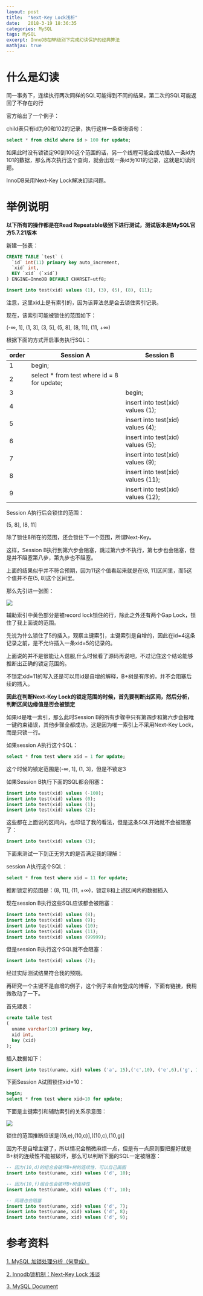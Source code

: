 ```yaml
---
layout: post
title:  "Next-Key Lock浅析"
date:   2018-3-19 18:36:35
categories: MySQL
tags: MySQL
excerpt: InnoDB在RR级别下完成幻读保护的经典算法
mathjax: true
---
```


# 什么是幻读

同一事务下，连续执行两次同样的SQL可能得到不同的结果，第二次的SQL可能返回了不存在的行

官方给出了一个例子：

child表只有id为90和102的记录，执行这样一条查询语句：

```sql
select * from child where id > 100 for update;
```

如果此时没有锁锁定90到100这个范围的话，另一个线程可能会成功插入一条id为101的数据，那么再次执行这个查询，就会出现一条id为101的记录，这就是幻读问题。

InnoDB采用Next-Key Lock解决幻读问题。

# 举例说明

**以下所有的操作都是在Read Repeatable级别下进行测试，测试版本是MySQL官方5.7.21版本**

新建一张表：

```sql
CREATE TABLE `test` (
  `id` int(11) primary key auto_increment,
  `xid` int,
  KEY `xid` (`xid`)
) ENGINE=InnoDB DEFAULT CHARSET=utf8;

insert into test(xid) values (1), (3), (5), (8), (11);
```

注意，这里xid上是有索引的，因为该算法总是会去锁住索引记录。

现在，该索引可能被锁住的范围如下：

(-∞, 1], (1, 3], (3, 5], (5, 8], (8, 11], (11, +∞)

根据下面的方式开启事务执行SQL：

|order|Session A|Session B|
|---|---|---|
|1|begin;||
|2|select * from test where id = 8 for update;||
|3||begin;|
|4||insert into test(xid) values (1);|
|5||insert into test(xid) values (4);|
|6||insert into test(xid) values (5);|
|7||insert into test(xid) values (9);|
|8||insert into test(xid) values (11);|
|9||insert into test(xid) values (12);|

Session A执行后会锁住的范围：

(5, 8], (8, 11]

除了锁住8所在的范围，还会锁住下一个范围，所谓Next-Key。

这样，Session B执行到第六步会阻塞，跳过第六步不执行，第七步也会阻塞，但是并不阻塞第八步，第九步也不阻塞。

上面的结果似乎并不符合预期，因为11这个值看起来就是在(8, 11]区间里，而5这个值并不在(5, 8]这个区间里。

那么先引进一张图：

![](http://wx1.sinaimg.cn/large/5fec9ab7ly1fpsanraom2j20lp0gvq35.jpg)

辅助索引中黄色部分是被record lock锁住的行，除此之外还有两个Gap Lock，锁住了我上面说的范围。

先说为什么锁住了5的插入，观察主键索引，主键索引是自增的，因此在id=4这条记录之前，是不允许插入一条xid=5的记录的。

上面说的并不是很能让人信服,什么时候看了源码再说吧，不过记住这个结论能够推断出正确的锁定范围的。

不锁定xid=11的写入还是可以用id是自增的解释，B+树是有序的，并不会阻塞后续的插入。

**因此在判断Next-Key Lock的锁定范围的时候，首先要判断出区间，然后分析，判断区间边缘值是否会被锁定**

如果id是唯一索引，那么此时Session B的所有步骤中只有第四步和第六步会报唯一键约束错误，其他步骤全都成功。这是因为唯一索引上不采用Next-Key Lock，而是只锁一行。

如果session A执行这个SQL：

```sql
select * from test where xid = 1 for update;
```

这个时候的锁定范围是(-∞, 1], (1, 3]，但是不锁定3

如果Session B执行下面的SQL都会阻塞：

```sql
insert into test(xid) values (-100);
insert into test(xid) values (0);
insert into test(xid) values (1);
insert into test(xid) values (2);
```

这些都在上面说的区间内，也印证了我的看法，但是这条SQL开始就不会被阻塞了：

```sql
insert into test(xid) values (3);
```

下面来测试一下到正无穷大的是否满足我的理解：

session A执行这个SQL：

```sql
select * from test where xid = 11 for update;
```

推断锁定的范围是：(8, 11], (11, +∞)，锁定8和上述区间内的数据插入

现在session B执行这些SQL应该都会被阻塞：

```sql
insert into test(xid) values (8);
insert into test(xid) values (9);
insert into test(xid) values (10);
insert into test(xid) values (11);
insert into test(xid) values (99999);
```

但是session B执行这个SQL就不会阻塞：

```sql
insert into test(xid) values (7);
```

经过实际测试结果符合我的预期。

再研究一个主键不是自增的例子，这个例子来自何登成的博客，下面有链接，我稍微改动了一下。

首先建表：

```sql
create table test 
(
  uname varchar(10) primary key,
  xid int,
  key (xid)
);
```

插入数据如下：

```sql
insert into test(uname, xid) values ('a', 15),('c',10), ('e',6),('g', 10),('m',11),('z',2);
```

下面Session A试图锁住xid=10：

```sql
begin;
select * from test where xid=10 for update;
```

下面是主键索引和辅助索引的关系示意图：

![](http://wx3.sinaimg.cn/large/5fec9ab7ly1fpsbt4tkv1j20pv0g5wes.jpg)

锁住的范围推断应该是((6,e),(10,c)],((10,c),(10,g)]

因为不是自增主键了，所以情况会稍微麻烦一点，但是有一点原则要把握好就是B+树的连续性不能被破坏，那么可以判断下面的SQL一定被阻塞：

```sql
-- 因为(10,d)的组合会破坏B+树的连续性，可以自己画图
insert into test(uname, xid) values ('d', 10);

-- 因为(10,f)组合也会破坏B+树连续性
insert into test(uname, xid) values ('f', 10);

-- 同理也会阻塞
insert into test(uname, xid) values ('d', 7);
insert into test(uname, xid) values ('d', 8);
insert into test(uname, xid) values ('d', 9);
```


# 参考资料

[1. MySQL 加锁处理分析（何登成）](http://hedengcheng.com/?p=771#_Toc374698316)

[2. Innodb锁机制：Next-Key Lock 浅谈](https://www.cnblogs.com/zhoujinyi/p/3435982.html)

[3. MySQL Document](https://dev.mysql.com/doc/refman/5.7/en/innodb-locking.html#innodb-next-key-locks)